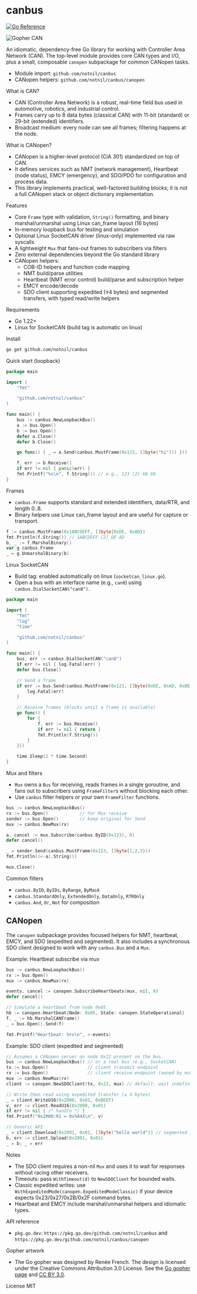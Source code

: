 canbus
=====

[![Go Reference](https://pkg.go.dev/badge/github.com/notnil/canbus.svg)](https://pkg.go.dev/github.com/notnil/canbus)

![Gopher CAN](gopher-can.png)

An idiomatic, dependency-free Go library for working with Controller Area Network (CAN). The top-level module provides core CAN types and I/O, plus a small, composable `canopen` subpackage for common CANopen tasks.

- Module import: `github.com/notnil/canbus`
- CANopen helpers: `github.com/notnil/canbus/canopen`

What is CAN?
- CAN (Controller Area Network) is a robust, real-time field bus used in automotive, robotics, and industrial control.
- Frames carry up to 8 data bytes (classical CAN) with 11-bit (standard) or 29-bit (extended) identifiers.
- Broadcast medium: every node can see all frames; filtering happens at the node.

What is CANopen?
- CANopen is a higher-level protocol (CiA 301) standardized on top of CAN.
- It defines services such as NMT (network management), Heartbeat (node status), EMCY (emergency), and SDO/PDO for configuration and process data.
- This library implements practical, well-factored building blocks; it is not a full CANopen stack or object dictionary implementation.

Features
- Core `Frame` type with validation, `String()` formatting, and binary marshal/unmarshal using Linux can_frame layout (16 bytes)
- In-memory loopback bus for testing and simulation
- Optional Linux SocketCAN driver (linux-only) implemented via raw syscalls
- A lightweight `Mux` that fans-out frames to subscribers via filters
- Zero external dependencies beyond the Go standard library
- CANopen helpers:
  - COB-ID helpers and function code mapping
  - NMT build/parse utilities
  - Heartbeat (NMT error control) build/parse and subscription helper
  - EMCY encode/decode
  - SDO client supporting expedited (≤4 bytes) and segmented transfers, with typed read/write helpers

Requirements
- Go 1.22+
- Linux for SocketCAN (build tag is automatic on linux)

Install
```bash
go get github.com/notnil/canbus
```

Quick start (loopback)
```go
package main

import (
    "fmt"

    "github.com/notnil/canbus"
)

func main() {
    bus := canbus.NewLoopbackBus()
    a := bus.Open()
    b := bus.Open()
    defer a.Close()
    defer b.Close()

    go func() { _ = a.Send(canbus.MustFrame(0x123, []byte("hi"))) }()

    f, err := b.Receive()
    if err != nil { panic(err) }
    fmt.Printf("%s\n", f.String()) // e.g., 123 [2] 68 69
}
```

Frames
- `canbus.Frame` supports standard and extended identifiers, data/RTR, and length 0..8.
- Binary helpers use Linux can_frame layout and are useful for capture or transport.

```go
f := canbus.MustFrame(0x1ABCDEFF, []byte{0xDE, 0xAD})
fmt.Println(f.String()) // 1ABCDEFF [2] DE AD
b, _ := f.MarshalBinary()
var g canbus.Frame
_ = g.UnmarshalBinary(b)
```

Linux SocketCAN
- Build tag: enabled automatically on linux (`socketcan_linux.go`).
- Open a bus with an interface name (e.g., `can0`) using `canbus.DialSocketCAN("can0")`.

```go
package main

import (
    "fmt"
    "log"
    "time"

    "github.com/notnil/canbus"
)

func main() {
    bus, err := canbus.DialSocketCAN("can0")
    if err != nil { log.Fatal(err) }
    defer bus.Close()

    // Send a frame
    if err := bus.Send(canbus.MustFrame(0x123, []byte{0xDE, 0xAD, 0xBE, 0xEF})); err != nil {
        log.Fatal(err)
    }

    // Receive frames (blocks until a frame is available)
    go func() {
        for {
            f, err := bus.Receive()
            if err != nil { return }
            fmt.Println(f.String())
        }
    }()

    time.Sleep(2 * time.Second)
}
```

Mux and filters
- `Mux` owns a `Bus` for receiving, reads frames in a single goroutine, and fans out to subscribers using `FrameFilter`s without blocking each other.
- Use `canbus` filter helpers or your own `FrameFilter` functions.

```go
bus := canbus.NewLoopbackBus()
rx := bus.Open()            // for Mux receive
sender := bus.Open()        // keep original for Send
mux := canbus.NewMux(rx)

a, cancel := mux.Subscribe(canbus.ByID(0x123), 8)
defer cancel()

_ = sender.Send(canbus.MustFrame(0x123, []byte{1,2,3}))
fmt.Println((<-a).String())

mux.Close()
```

Common filters
- `canbus.ByID`, `ByIDs`, `ByRange`, `ByMask`
- `canbus.StandardOnly`, `ExtendedOnly`, `DataOnly`, `RTROnly`
- `canbus.And`, `Or`, `Not` for composition

CANopen
-------

The `canopen` subpackage provides focused helpers for NMT, heartbeat, EMCY, and SDO (expedited and segmented). It also includes a synchronous SDO client designed to work with any `canbus.Bus` and a `Mux`.

Example: Heartbeat subscribe via mux
```go
bus := canbus.NewLoopbackBus()
rx := bus.Open()
mux := canbus.NewMux(rx)

events, cancel := canopen.SubscribeHeartbeats(mux, nil, 8)
defer cancel()

// Simulate a heartbeat from node 0x05
hb := canopen.Heartbeat{Node: 0x05, State: canopen.StateOperational}
f, _ := hb.MarshalCANFrame()
_ = bus.Open().Send(f)

fmt.Printf("Heartbeat: %+v\n", <-events)
```

Example: SDO client (expedited and segmented)
```go
// Assumes a CANopen server on node 0x22 present on the bus.
bus := canbus.NewLoopbackBus() // or a real bus (e.g., SocketCAN)
tx := bus.Open()               // client transmit endpoint
rx := bus.Open()               // client receive endpoint (owned by mux)
mux := canbus.NewMux(rx)
client := canopen.NewSDOClient(tx, 0x22, mux) // default: wait indefinitely, spec mode

// Write then read using expedited transfer (≤ 4 bytes)
_ = client.WriteU16(0x2000, 0x01, 0xBEEF)
v, err := client.ReadU16(0x2000, 0x01)
if err != nil { /* handle */ }
fmt.Printf("0x2000:01 = 0x%04X\n", v)

// Generic API
_ = client.Download(0x2001, 0x01, []byte("hello world")) // segmented if > 4 bytes
b, err := client.Upload(0x2001, 0x01)
_ = b; _ = err
```

Notes
- The SDO client requires a non-nil `Mux` and uses it to wait for responses without racing other receivers.
- Timeouts: pass `WithTimeout(d)` to `NewSDOClient` for bounded waits.
- Classic expedited writes: use `WithExpeditedMode(canopen.ExpeditedModeClassic)` if your device expects 0x23/0x27/0x2B/0x2F command bytes.
- Heartbeat and EMCY include marshal/unmarshal helpers and idiomatic types.

API reference
- `pkg.go.dev`: `https://pkg.go.dev/github.com/notnil/canbus` and `https://pkg.go.dev/github.com/notnil/canbus/canopen`

Gopher artwork
- The Go gopher was designed by Renée French. The design is licensed under the Creative Commons Attribution 3.0 License. See the [Go gopher page](https://go.dev/doc/gopher) and [CC BY 3.0](https://creativecommons.org/licenses/by/3.0/).

License
MIT
